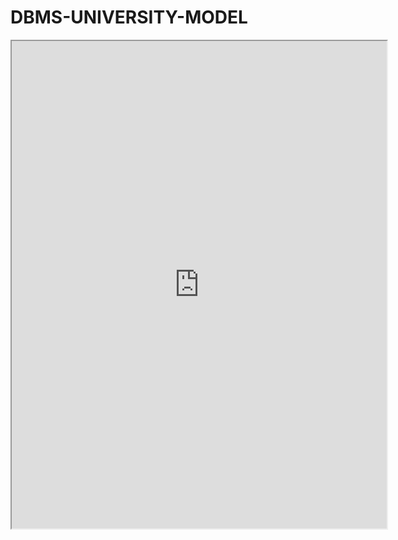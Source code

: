 # DBMS-UNIVERSITY-MODEL
<iframe src="https://drive.google.com/viewerng/viewer?embedded=true&url={https://drive.google.com/file/d/1h2MXZzA4tlW_ARVJAr7xIZ5HOHodV4av/view?usp=sharing}" width="600" height="780"></iframe>
